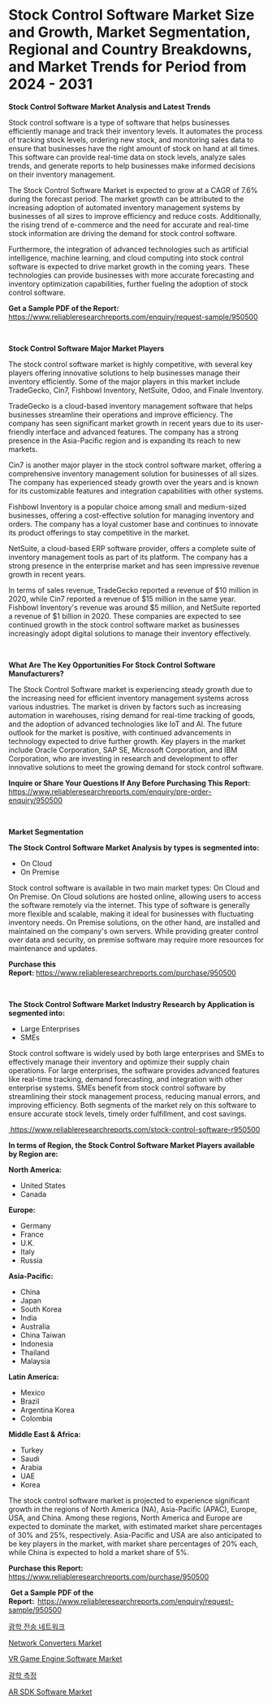 <p><h1>Stock Control Software Market Size and Growth, Market Segmentation, Regional and Country Breakdowns, and Market Trends for Period from 2024 -  2031</h1></p><p><strong>Stock Control Software Market Analysis and Latest Trends</strong></p>
<p><p>Stock control software is a type of software that helps businesses efficiently manage and track their inventory levels. It automates the process of tracking stock levels, ordering new stock, and monitoring sales data to ensure that businesses have the right amount of stock on hand at all times. This software can provide real-time data on stock levels, analyze sales trends, and generate reports to help businesses make informed decisions on their inventory management.</p><p>The Stock Control Software Market is expected to grow at a CAGR of 7.6% during the forecast period. The market growth can be attributed to the increasing adoption of automated inventory management systems by businesses of all sizes to improve efficiency and reduce costs. Additionally, the rising trend of e-commerce and the need for accurate and real-time stock information are driving the demand for stock control software. </p><p>Furthermore, the integration of advanced technologies such as artificial intelligence, machine learning, and cloud computing into stock control software is expected to drive market growth in the coming years. These technologies can provide businesses with more accurate forecasting and inventory optimization capabilities, further fueling the adoption of stock control software.</p></p>
<p><strong>Get a Sample PDF of the Report:&nbsp;</strong> <a href="https://www.reliableresearchreports.com/enquiry/request-sample/950500">https://www.reliableresearchreports.com/enquiry/request-sample/950500</a></p>
<p>&nbsp;</p>
<p><strong>Stock Control Software Major Market Players</strong></p>
<p><p>The stock control software market is highly competitive, with several key players offering innovative solutions to help businesses manage their inventory efficiently. Some of the major players in this market include TradeGecko, Cin7, Fishbowl Inventory, NetSuite, Odoo, and Finale Inventory.</p><p>TradeGecko is a cloud-based inventory management software that helps businesses streamline their operations and improve efficiency. The company has seen significant market growth in recent years due to its user-friendly interface and advanced features. The company has a strong presence in the Asia-Pacific region and is expanding its reach to new markets.</p><p>Cin7 is another major player in the stock control software market, offering a comprehensive inventory management solution for businesses of all sizes. The company has experienced steady growth over the years and is known for its customizable features and integration capabilities with other systems.</p><p>Fishbowl Inventory is a popular choice among small and medium-sized businesses, offering a cost-effective solution for managing inventory and orders. The company has a loyal customer base and continues to innovate its product offerings to stay competitive in the market.</p><p>NetSuite, a cloud-based ERP software provider, offers a complete suite of inventory management tools as part of its platform. The company has a strong presence in the enterprise market and has seen impressive revenue growth in recent years.</p><p>In terms of sales revenue, TradeGecko reported a revenue of $10 million in 2020, while Cin7 reported a revenue of $15 million in the same year. Fishbowl Inventory's revenue was around $5 million, and NetSuite reported a revenue of $1 billion in 2020. These companies are expected to see continued growth in the stock control software market as businesses increasingly adopt digital solutions to manage their inventory effectively.</p></p>
<p>&nbsp;</p>
<p><strong>What Are The Key Opportunities For Stock Control Software Manufacturers?</strong></p>
<p><p>The Stock Control Software market is experiencing steady growth due to the increasing need for efficient inventory management systems across various industries. The market is driven by factors such as increasing automation in warehouses, rising demand for real-time tracking of goods, and the adoption of advanced technologies like IoT and AI. The future outlook for the market is positive, with continued advancements in technology expected to drive further growth. Key players in the market include Oracle Corporation, SAP SE, Microsoft Corporation, and IBM Corporation, who are investing in research and development to offer innovative solutions to meet the growing demand for stock control software.</p></p>
<p><strong>Inquire or Share Your Questions If Any Before Purchasing This Report:</strong> <a href="https://www.reliableresearchreports.com/enquiry/pre-order-enquiry/950500">https://www.reliableresearchreports.com/enquiry/pre-order-enquiry/950500</a></p>
<p>&nbsp;</p>
<p><strong>Market Segmentation</strong></p>
<p><strong>The Stock Control Software Market Analysis by types is segmented into:</strong></p>
<p><ul><li>On Cloud</li><li>On Premise</li></ul></p>
<p><p>Stock control software is available in two main market types: On Cloud and On Premise. On Cloud solutions are hosted online, allowing users to access the software remotely via the internet. This type of software is generally more flexible and scalable, making it ideal for businesses with fluctuating inventory needs. On Premise solutions, on the other hand, are installed and maintained on the company's own servers. While providing greater control over data and security, on premise software may require more resources for maintenance and updates.</p></p>
<p><strong>Purchase this Report:&nbsp;</strong><a href="https://www.reliableresearchreports.com/purchase/950500">https://www.reliableresearchreports.com/purchase/950500</a></p>
<p>&nbsp;</p>
<p><strong>The Stock Control Software Market Industry Research by Application is segmented into:</strong></p>
<p><ul><li>Large Enterprises</li><li>SMEs</li></ul></p>
<p><p>Stock control software is widely used by both large enterprises and SMEs to effectively manage their inventory and optimize their supply chain operations. For large enterprises, the software provides advanced features like real-time tracking, demand forecasting, and integration with other enterprise systems. SMEs benefit from stock control software by streamlining their stock management process, reducing manual errors, and improving efficiency. Both segments of the market rely on this software to ensure accurate stock levels, timely order fulfillment, and cost savings.</p></p>
<p><a href="https://www.reliableresearchreports.com/stock-control-software-r950500">&nbsp;https://www.reliableresearchreports.com/stock-control-software-r950500</a></p>
<p><strong>In terms of Region, the Stock Control Software Market Players available by Region are:</strong></p>
<p>
    <p> <strong> North America: </strong>
        <ul>
            <li>United States</li>
            <li>Canada</li>
        </ul>
        </p> 
    <p> <strong> Europe: </strong>
        <ul>
            <li>Germany</li>
            <li>France</li>
            <li>U.K.</li>
            <li>Italy</li>
            <li>Russia</li>
        </ul>
        </p> 
    <p> <strong> Asia-Pacific: </strong>
        <ul>
            <li>China</li>
            <li>Japan</li>
            <li>South Korea</li>
            <li>India</li>
            <li>Australia</li>
            <li>China Taiwan</li>
            <li>Indonesia</li>
            <li>Thailand</li>
            <li>Malaysia</li>
        </ul>
        </p> 
    <p> <strong> Latin America: </strong>
        <ul>
            <li>Mexico</li>
            <li>Brazil</li>
            <li>Argentina Korea</li>
            <li>Colombia</li>
        </ul>
        </p> 
    <p> <strong> Middle East & Africa: </strong>
        <ul>
            <li>Turkey</li>
            <li>Saudi</li>
            <li>Arabia</li>
            <li>UAE</li>
            <li>Korea</li>
        </ul>
    </p>
    </p>
<p><p>The stock control software market is projected to experience significant growth in the regions of North America (NA), Asia-Pacific (APAC), Europe, USA, and China. Among these regions, North America and Europe are expected to dominate the market, with estimated market share percentages of 30% and 25%, respectively. Asia-Pacific and USA are also anticipated to be key players in the market, with market share percentages of 20% each, while China is expected to hold a market share of 5%.</p></p>
<p><strong>Purchase this Report: </strong><a href="https://www.reliableresearchreports.com/purchase/950500">https://www.reliableresearchreports.com/purchase/950500</a></p>
<p>&nbsp;<strong>Get a Sample PDF of the Report:&nbsp;&nbsp;</strong><a href="https://www.reliableresearchreports.com/enquiry/request-sample/950500">https://www.reliableresearchreports.com/enquiry/request-sample/950500</a></p>
<p><strong></strong></p>
<p><p><a href="https://github.com/PhilToryphy7876567/Market-Research-Report-List-1/blob/main/902104351080.md">광학 전송 네트워크</a></p><p><a href="https://www.linkedin.com/pulse/network-convertersnbspmarket-focuses-market-share-size-projected-irm5e">Network Converters Market</a></p><p><a href="https://github.com/changoleonlaverguenzanoexiste/Market-Research-Report-List-3/blob/main/vr-game-engine-software-market.md">VR Game Engine Software Market</a></p><p><a href="https://github.com/hzumrdvas204296/Market-Research-Report-List-2/blob/main/239521451079.md">광학 측정</a></p><p><a href="https://github.com/tamvrosiya/Market-Research-Report-List-4/blob/main/ar-sdk-software-market.md">AR SDK Software Market</a></p></p>